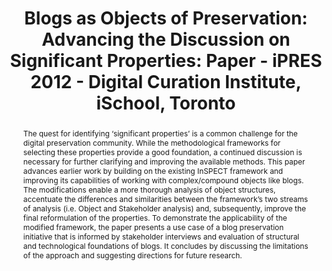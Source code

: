 ---
abstract: The quest for identifying ‘significant properties’ is a common challenge
  for the digital preservation community. While the methodological frameworks for
  selecting these properties provide a good foundation, a continued discussion is
  necessary for further clarifying and improving the available methods. This paper
  advances earlier work by building on the existing InSPECT framework and improving
  its capabilities of working with complex/compound objects like blogs. The modifications
  enable a more thorough analysis of object structures, accentuate the differences
  and similarities between the framework’s two streams of analysis (i.e. Object and
  Stakeholder analysis) and, subsequently, improve the final reformulation of the
  properties. To demonstrate the applicability of the modified framework, the paper
  presents a use case of a blog preservation initiative that is informed by stakeholder
  interviews and evaluation of structural and technological foundations of blogs.
  It concludes by discussing the limitations of the approach and suggesting directions
  for future research.
creators:
- Joy, Mike
- Kim, Yunhyong
- Trier, Matthias
- Cristea, Alexandra I.
- Kalb, Hendrik
- Stepanyan, Karen
- Gkotsis, George
- Ross, Seamus
date: null
document_url: https://services.phaidra.univie.ac.at/api/object/o:293844/download
grand_parent: iPRES
institutions: []
keywords:
- ischool
- toronto
- canada
- blogs
- weblogs
- digital preservation
- significant properties
landing_page_url: https://phaidra.univie.ac.at/o:293844
language: eng
layout: publication
license: CC BY-NC-SA 3.0 AT
notes_url: null
parent: iPRES 2012
presentation_url: null
size: 1002759
source_name: iPRES
title: 'Blogs as Objects of Preservation: Advancing the Discussion on Significant
  Properties: Paper - iPRES 2012 - Digital Curation Institute, iSchool, Toronto'
type: paper
year: 2012
---